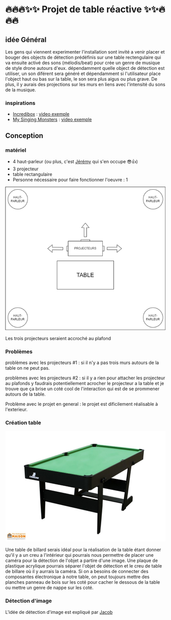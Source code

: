 # 🔥🔥🔥✨✨ Projet de table réactive ✨✨🔥🔥🔥
## idée Général

Les gens qui viennent experimenter l'installation sont invité a venir placer et bouger des objects de détection prédéfinis sur une table rectengulaire qui va ensuite activé des sons (mélodis/beat) pour crée un genre de musique de style drone autours d'eux. dépendamment quelle object de détection est utiliser, un son diférent sera généré et dépendamment si l'utilisateur place l'object haut ou bas sur la table, le son sera plus aigus ou plus grave. De plus, il y aurais des projections sur les murs en liens avec l'intensité du sons de la musique.

### inspirations
- [Incredibox](https://www.incredibox.com/fr/) : [video exemple](https://www.youtube.com/watch?v=kjOJ1a_HrZs)
- [My Singing Monsters](https://www.bigbluebubble.com/home/games/my-singing-monsters-series/my-singing-monsters/) : [video exemple](https://www.youtube.com/watch?v=KqreWm5ZpHw)


## Conception
### matériel
- 4 haut-parleur (ou plus, c'est [Jérémy](https://jayiscooler.github.io/Projet_table_interactive/#/) qui s'en occupe 😎👍)
- 3 projecteur
- table rectangulaire
- Personne nécessaire pour faire fonctionner l'oeuvre : 1

![plan du projet dans le petit studio](images/plan_projet.drawio.png)

Les trois projecteurs seraient accroché au plafond  

### Problèmes

problèmes avec les projecteurs #1 : si il n'y a pas trois murs autours de la table on ne peut pas.

problèmes avec les projecteurs #2 : si il y a rien pour attacher les projecteur au plafonds y faudrais potentiellement acrocher le projecteur a la table et je trouve que ça brise un coté cool de l'interaction qui est de se prommener autours de la table.

Problème avec le projet en general : le projet est dificilement réalisable à l'exterieur.

### Création table

![image d'une table de billard](images/table_billard.jpg)

Une table de billard serais idéal pour la réalisation de la table étant donner qu'il y a un creu a l'intérieur qui pourrais nous permettre de placer une caméra pour la détection de l'objet a partire d'une image. Une plaque de plastique acrylique pourrais séparer l'objet de détection et le creu de table de billare où il y aurrais la caméra. Si on a besoins de connecter des composantes électronique à notre table, on peut toujours mettre des planches panneau de bois sur les coté pour cacher le dessous de la table ou mettre un genre de nappe sur les coté.

### Détection d'image
L'idée de détection d'image est expliqué par [Jacob](https://externalsip.github.io/rechercheProjetFinalRepo)






